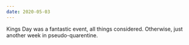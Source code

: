 ```yaml
---
date: 2020-05-03
---
```


Kings Day was a fantastic event, all things considered. Otherwise, just another week in pseudo-quarentine.
